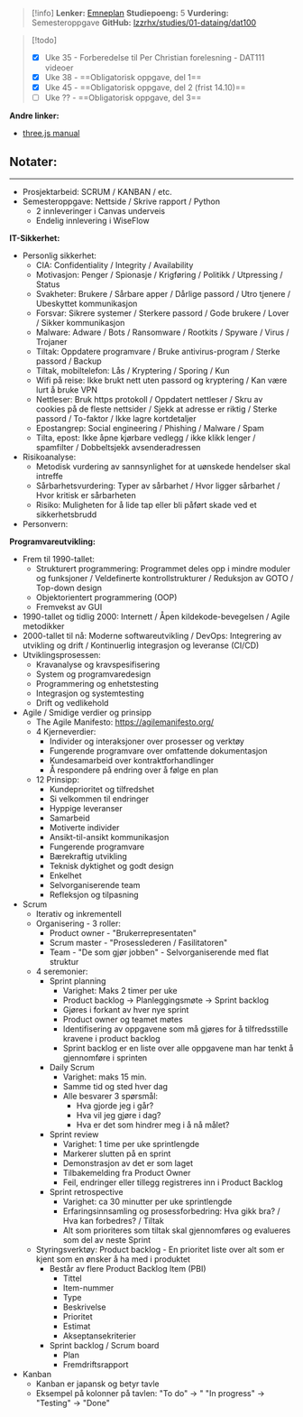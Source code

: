 > [!info]
> **Lenker:** [Emneplan](https://www.hvl.no/studier/studieprogram/emne/DAT111)
> **Studiepoeng:** 5
> **Vurdering:** Semesteroppgave
> **GitHub:** [lzzrhx/studies/01-dataing/dat100](https://github.com/lzzrhx/studies/tree/main/01-dataing/dat111)

>[!todo]
>- [x] Uke 35 - Forberedelse til Per Christian forelesning - DAT111 videoer
>- [x] Uke 38 - ==Obligatorisk oppgave, del 1==
>- [x] Uke 45 - ==Obligatorisk oppgave, del 2 (frist 14.10)==
>- [ ] Uke ?? - ==Obligatorisk oppgave, del 3==

**Andre linker:**
- [three.js manual](https://threejs.org/manual/)

## Notater:
- - -
- Prosjektarbeid: SCRUM / KANBAN / etc.
- Semesteroppgave: Nettside / Skrive rapport / Python
	- 2 innleveringer i Canvas underveis
	- Endelig innlevering i WiseFlow

**IT-Sikkerhet:**
- Personlig sikkerhet:
	- CIA: Confidentiality / Integrity / Availability
	- Motivasjon: Penger / Spionasje / Krigføring / Politikk / Utpressing / Status
	- Svakheter: Brukere / Sårbare apper / Dårlige passord / Utro tjenere / Ubeskyttet kommunikasjon
	- Forsvar: Sikrere systemer / Sterkere passord / Gode brukere / Lover / Sikker kommunikasjon
	- Malware: Adware / Bots / Ransomware / Rootkits / Spyware / Virus / Trojaner
	- Tiltak: Oppdatere programvare / Bruke antivirus-program / Sterke passord / Backup
	- Tiltak, mobiltelefon: Lås / Kryptering / Sporing / Kun 
	- Wifi på reise: Ikke brukt nett uten passord og kryptering / Kan være lurt å bruke VPN
	- Nettleser: Bruk https protokoll / Oppdatert nettleser / Skru av cookies på de fleste nettsider / Sjekk at adresse er riktig / Sterke passord / To-faktor / Ikke lagre kortdetaljer
	- Epostangrep: Social engineering / Phishing / Malware / Spam
	- Tilta, epost: Ikke åpne kjørbare vedlegg / ikke klikk lenger / spamfilter / Dobbeltsjekk avsenderadressen
- Risikoanalyse:
	- Metodisk vurdering av sannsynlighet for at uønskede hendelser skal intreffe
	- Sårbarhetsvurdering: Typer av sårbarhet / Hvor ligger sårbarhet / Hvor kritisk er sårbarheten
	- Risiko: Muligheten for å lide tap eller bli påført skade ved et sikkerhetsbrudd
- Personvern:

**Programvareutvikling:**
- Frem til 1990-tallet:
	- Strukturert programmering: Programmet deles opp i mindre moduler og funksjoner / Veldefinerte kontrollstrukturer / Reduksjon av GOTO / Top-down design
	- Objektorientert programmering (OOP)
	- Fremvekst av GUI
- 1990-tallet og tidlig 2000: Internett / Åpen kildekode-bevegelsen / Agile metodikker
- 2000-tallet til nå: Moderne softwareutvikling / DevOps: Integrering av utvikling og drift / Kontinuerlig integrasjon og leveranse (CI/CD)
- Utviklingsprosessen:
	- Kravanalyse og kravspesifisering
	- System og programvaredesign
	- Programmering og enhetstesting
	- Integrasjon og systemtesting
	- Drift og vedlikehold
- Agile / Smidige verdier og prinsipp
	- The Agile Manifesto: https://agilemanifesto.org/
	- 4 Kjerneverdier:
		- Individer og interaksjoner over prosesser og verktøy
		- Fungerende programvare over omfattende dokumentasjon
		- Kundesamarbeid over kontraktforhandlinger
		- Å respondere på endring over å følge en plan
	- 12 Prinsipp:
		- Kundeprioritet og tilfredshet
		- Si velkommen til endringer
		- Hyppige leveranser
		- Samarbeid
		- Motiverte individer
		- Ansikt-til-ansikt kommunikasjon
		- Fungerende programvare
		- Bærekraftig utvikling
		- Teknisk dyktighet og godt design
		- Enkelhet
		- Selvorganiserende team
		- Refleksjon og tilpasning
- Scrum
	- Iterativ og inkrementell
	- Organisering - 3 roller:
		- Product owner - "Brukerrepresentaten"
		- Scrum master - "Prosesslederen / Fasilitatoren"
		- Team - "De som gjør jobben" - Selvorganiserende med flat struktur
	- 4 seremonier:
		- Sprint planning
			- Varighet: Maks 2 timer per uke
			- Product backlog -> Planleggingsmøte -> Sprint backlog
			- Gjøres i forkant av hver nye sprint
			- Product owner og teamet møtes
			- Identifisering av oppgavene som må gjøres for å tilfredsstille kravene i product backlog
			- Sprint backlog er en liste over alle oppgavene man har tenkt å gjennomføre i sprinten
		- Daily Scrum
			- Varighet: maks 15 min.
			- Samme tid og sted hver dag
			- Alle besvarer 3 spørsmål:
				- Hva gjorde jeg i går?
				- Hva vil jeg gjøre i dag?
				- Hva er det som hindrer meg i å nå målet?
		- Sprint review
			- Varighet: 1 time per uke sprintlengde
			- Markerer slutten på en sprint
			- Demonstrasjon av det er som laget
			- Tilbakemelding fra Product Owner
			- Feil, endringer eller tillegg registreres inn i Product Backlog
		- Sprint retrospective
			- Varighet: ca 30 minutter per uke sprintlengde
			- Erfaringsinnsamling og prosessforbedring: Hva gikk bra? / Hva kan forbedres? / Tiltak
			- Alt som prioriteres som tiltak skal gjennomføres og evalueres som del av neste Sprint
	- Styringsverktøy: Product backlog - En prioritet liste over alt som er kjent som en ønsker å ha med i produktet
		- Består av flere Product Backlog Item (PBI)
			- Tittel
			- Item-nummer
			- Type
			- Beskrivelse
			- Prioritet
			- Estimat
			- Akseptansekriterier
		- Sprint backlog / Scrum board
			- Plan
			- Fremdriftsrapport
- Kanban
	- Kanban er japansk og betyr tavle
	- Eksempel på kolonner på tavlen: "To do" -> " "In progress" -> "Testing" -> "Done"
